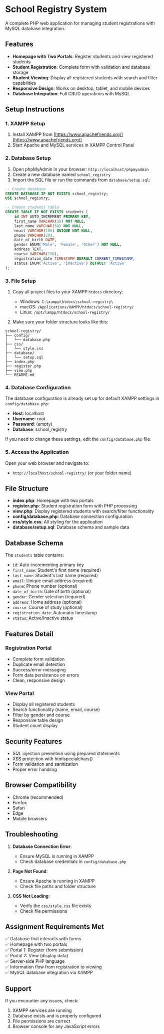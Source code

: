 # School Registry System

A complete PHP web application for managing student registrations with MySQL database integration.

## Features

- **Homepage with Two Portals**: Register students and view registered students
- **Student Registration**: Complete form with validation and database storage
- **Student Viewing**: Display all registered students with search and filter capabilities
- **Responsive Design**: Works on desktop, tablet, and mobile devices
- **Database Integration**: Full CRUD operations with MySQL

## Setup Instructions

### 1. XAMPP Setup

1. Install XAMPP from [https://www.apachefriends.org/](https://www.apachefriends.org/)
2. Start Apache and MySQL services in XAMPP Control Panel

### 2. Database Setup

1. Open phpMyAdmin in your browser: `http://localhost/phpmyadmin`
2. Create a new database named `school_registry`
3. Import the SQL file or run the commands from `database/setup.sql`:

```sql
-- Create database
CREATE DATABASE IF NOT EXISTS school_registry;
USE school_registry;

-- Create students table
CREATE TABLE IF NOT EXISTS students (
    id INT AUTO_INCREMENT PRIMARY KEY,
    first_name VARCHAR(50) NOT NULL,
    last_name VARCHAR(50) NOT NULL,
    email VARCHAR(100) UNIQUE NOT NULL,
    phone VARCHAR(20),
    date_of_birth DATE,
    gender ENUM('Male', 'Female', 'Other') NOT NULL,
    address TEXT,
    course VARCHAR(100),
    registration_date TIMESTAMP DEFAULT CURRENT_TIMESTAMP,
    status ENUM('Active', 'Inactive') DEFAULT 'Active'
);
```

### 3. File Setup

1. Copy all project files to your XAMPP `htdocs` directory:
   - Windows: `C:\xampp\htdocs\school-registry\`
   - macOS: `/Applications/XAMPP/htdocs/school-registry/`
   - Linux: `/opt/lampp/htdocs/school-registry/`

2. Make sure your folder structure looks like this:
```
school-registry/
├── config/
│   └── database.php
├── css/
│   └── style.css
├── database/
│   └── setup.sql
├── index.php
├── register.php
├── view.php
└── README.md
```

### 4. Database Configuration

The database configuration is already set up for default XAMPP settings in `config/database.php`:

- **Host**: localhost
- **Username**: root
- **Password**: (empty)
- **Database**: school_registry

If you need to change these settings, edit the `config/database.php` file.

### 5. Access the Application

Open your web browser and navigate to:
- `http://localhost/school-registry/` (or your folder name)

## File Structure

- **index.php**: Homepage with two portals
- **register.php**: Student registration form with PHP processing
- **view.php**: Display registered students with search/filter functionality
- **config/database.php**: Database connection configuration
- **css/style.css**: All styling for the application
- **database/setup.sql**: Database schema and sample data

## Database Schema

The `students` table contains:
- `id`: Auto-incrementing primary key
- `first_name`: Student's first name (required)
- `last_name`: Student's last name (required)
- `email`: Unique email address (required)
- `phone`: Phone number (optional)
- `date_of_birth`: Date of birth (optional)
- `gender`: Gender selection (required)
- `address`: Home address (optional)
- `course`: Course of study (optional)
- `registration_date`: Automatic timestamp
- `status`: Active/Inactive status

## Features Detail

### Registration Portal
- Complete form validation
- Duplicate email detection
- Success/error messaging
- Form data persistence on errors
- Clean, responsive design

### View Portal
- Display all registered students
- Search functionality (name, email, course)
- Filter by gender and course
- Responsive table design
- Student count display

## Security Features

- SQL injection prevention using prepared statements
- XSS protection with htmlspecialchars()
- Form validation and sanitization
- Proper error handling

## Browser Compatibility

- Chrome (recommended)
- Firefox
- Safari
- Edge
- Mobile browsers

## Troubleshooting

1. **Database Connection Error**: 
   - Ensure MySQL is running in XAMPP
   - Check database credentials in `config/database.php`

2. **Page Not Found**: 
   - Ensure Apache is running in XAMPP
   - Check file paths and folder structure

3. **CSS Not Loading**: 
   - Verify the `css/style.css` file exists
   - Check file permissions

## Assignment Requirements Met

✅ Database that interacts with forms  
✅ Homepage with two portals  
✅ Portal 1: Register (form submission)  
✅ Portal 2: View (display data)  
✅ Server-side PHP language  
✅ Information flow from registration to viewing  
✅ MySQL database integration via XAMPP  

## Support

If you encounter any issues, check:
1. XAMPP services are running
2. Database exists and is properly configured
3. File permissions are correct
4. Browser console for any JavaScript errors
